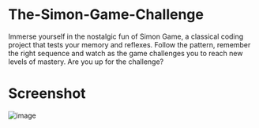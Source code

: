 # The-Simon-Game-Challenge
Immerse yourself in the nostalgic fun of Simon Game, a classical coding project that tests your memory and reflexes. Follow the pattern, remember the right sequence and watch as the game challenges you to reach new levels of mastery. Are you up for the challenge?
# Screenshot
![image](https://github.com/Jimmylee4real/The-Simon-Game-Challenge/assets/59492829/875b2c33-8e30-43de-b3be-e232563fef19)
